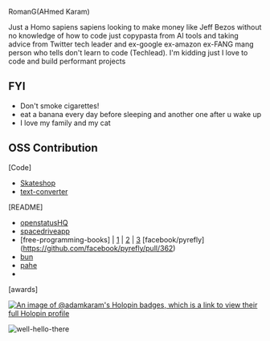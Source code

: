 
<p >
RomanG(AHmed Karam)
</p>


Just a Homo sapiens sapiens looking to make money like Jeff Bezos without no knowledge of how to code just copypasta from AI tools and taking advice from Twitter tech leader and ex-google ex-amazon ex-FANG mang person who tells don't learn to code (Techlead).  I'm kidding just I love to code and build performant projects  




## FYI

- Don't smoke cigarettes! 
- eat a banana every day before sleeping and another one after u wake up 
- I love my family  and my cat  
  
  


## OSS Contribution 

[Code]

- [Skateshop](https://github.com/sadmann7/skateshop/pull/62)
- [text-converter](https://github.com/sowidan1/Text-Converter-Google-Extension/pull/1) 


[README]

- [openstatusHQ](https://github.com/openstatusHQ/openstatus/pull/13)
- [spacedriveapp](https://github.com/spacedriveapp/spacedrive/pull/1521) 
- [free-programming-books] | [1](https://github.com/EbookFoundation/free-programming-books/pull/10555) | [2](https://github.com/EbookFoundation/free-programming-books/pull/10604) | [3](https://github.com/EbookFoundation/free-programming-books/pull/10605)
[facebook/pyrefly] (https://github.com/facebook/pyrefly/pull/362)
- [bun](https://github.com/Hacksore/yarn-npm-pnpm)
- [pahe](https://github.com/hamngku/PaheinBypass/issues/1)
- 
[awards]

[![An image of @adamkaram's Holopin badges, which is a link to view their full Holopin profile](https://holopin.me/adamkaram)](https://holopin.io/@adamkaram)

![well-hello-there](https://github.com/Adamkaram/Adamkaram/assets/52092726/1a7211a4-9b2b-4ae6-b6b5-6b2bf156d582)

